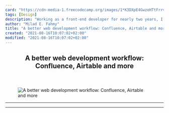 ```yaml
---
card: "https://cdn-media-1.freecodecamp.org/images/1*K3DXpE4GwzoHTtFrrvF6Rw.png"
tags: [Design]
description: "Working as a front-end developer for nearly two years, I’ve g"
author: "Milad E. Fahmy"
title: "A better web development workflow: Confluence, Airtable and more"
created: "2021-08-16T10:07:02+02:00"
modified: "2021-08-16T10:07:02+02:00"
---
```

<div class="site-wrapper">
<main id="site-main" class="site-main outer">
<div class="inner">
<article class="post-full post tag-design tag-workflow tag-management tag-web-development tag-tech ">
<header class="post-full-header">
<h1 class="post-full-title">A better web development workflow: Confluence, Airtable and more</h1>
</header>
<figure class="post-full-image">
<picture>
<source media="(max-width: 700px)" sizes="1px" srcset="data:image/gif;base64,R0lGODlhAQABAIAAAAAAAP///yH5BAEAAAAALAAAAAABAAEAAAIBRAA7 1w">
<source media="(min-width: 701px)" sizes="(max-width: 800px) 400px,
(max-width: 1170px) 700px,
1400px" srcset="https://cdn-media-1.freecodecamp.org/images/1*K3DXpE4GwzoHTtFrrvF6Rw.png 300w,
https://cdn-media-1.freecodecamp.org/images/1*K3DXpE4GwzoHTtFrrvF6Rw.png 600w,
https://cdn-media-1.freecodecamp.org/images/1*K3DXpE4GwzoHTtFrrvF6Rw.png 1000w,
https://cdn-media-1.freecodecamp.org/images/1*K3DXpE4GwzoHTtFrrvF6Rw.png 2000w">
<img onerror="this.style.display='none'" src="https://cdn-media-1.freecodecamp.org/images/1*K3DXpE4GwzoHTtFrrvF6Rw.png" alt="A better web development workflow: Confluence, Airtable and more">
</picture>
</figure>
<section class="post-full-content">
<div class="post-content">
</div>
<hr>
<hr>
</section>
</article>
</div>
</main>
</div>
<!-- Google Tag Manager (noscript) -->
<!-- End Google Tag Manager (noscript) -->
